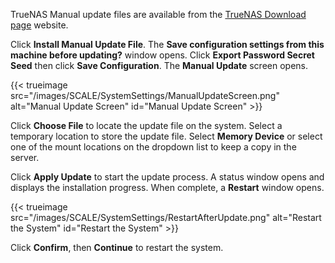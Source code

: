 &NewLine;

TrueNAS Manual update files are available from the [TrueNAS Download page](https://www.truenas.com/download-truenas-scale/) website.

Click **Install Manual Update File**.
The **Save configuration settings from this machine before updating?** window opens.
Click **Export Password Secret Seed** then click **Save Configuration**.
The **Manual Update** screen opens.

{{< trueimage src="/images/SCALE/SystemSettings/ManualUpdateScreen.png" alt="Manual Update Screen" id="Manual Update Screen" >}}

Click **Choose File** to locate the update file on the system.
Select a temporary location to store the update file. Select **Memory Device** or select one of the mount locations on the dropdown list to keep a copy in the server.

Click **Apply Update** to start the update process. A status window opens and displays the installation progress. When complete, a **Restart** window opens.

{{< trueimage src="/images/SCALE/SystemSettings/RestartAfterUpdate.png" alt="Restart the System" id="Restart the System" >}}

Click **Confirm**, then **Continue** to restart the system.
